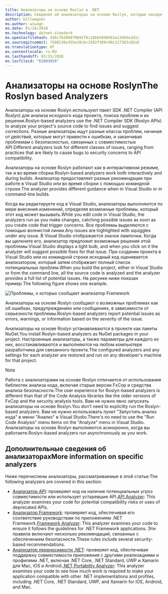```yaml
---
title: Анализаторы на основе Roslyn в .NET
description: Сведения об анализаторах на основе Roslyn, которые находят проблемы и предлагают способы их решения.
author: billwagner
ms.author: wiwagn
ms.date: 01/24/2018
ms.technology: dotnet-standard
ms.openlocfilehash: 436cfb3904f0891f8c18bb5890563a13d65e2d1c
ms.sourcegitcommit: 7588136e355e10cbc2582f389c90c127363c02a5
ms.translationtype: HT
ms.contentlocale: ru-RU
ms.lasthandoff: 03/15/2020
ms.locfileid: "62003058"
---
```

# <a name="the-roslyn-based-analyzers"></a><span data-ttu-id="88d65-103">Анализаторы на основе Roslyn</span><span class="sxs-lookup"><span data-stu-id="88d65-103">The Roslyn based Analyzers</span></span>

<span data-ttu-id="88d65-104">Анализаторы на основе Roslyn используют пакет SDK .NET Compiler (API Roslyn) для анализа исходного кода проекта, поиска проблем и их решения.</span><span class="sxs-lookup"><span data-stu-id="88d65-104">Roslyn-based analyzers use the .NET Compiler SDK (Roslyn APIs) to analyze your project's source code to find issues and suggest corrections.</span></span> <span data-ttu-id="88d65-105">Разные анализаторы ищут разные классы проблем, начиная от действий, которые могут привести к ошибкам, и заканчивая проблемам с безопасностью, связанных с совместимостью API.</span><span class="sxs-lookup"><span data-stu-id="88d65-105">Different analyzers look for different classes of issues, ranging from practices that are likely to cause bugs to security concerns to API compatibility.</span></span>

<span data-ttu-id="88d65-106">Анализаторы на основе Roslyn работают как в интерактивном режиме, так и во время сборки.</span><span class="sxs-lookup"><span data-stu-id="88d65-106">Roslyn-based analyzers work both interactively and during builds.</span></span> <span data-ttu-id="88d65-107">Анализатор предоставляет разные рекомендации при работе в Visual Studio или во время сборки с помощью командной строки.</span><span class="sxs-lookup"><span data-stu-id="88d65-107">The analyzer provides different guidance when in Visual Studio or in command-line builds.</span></span>

<span data-ttu-id="88d65-108">Когда вы редактируете код в Visual Studio, анализаторы выполняются по мере внесения изменений, определяя возможные проблемы, который этот код может вызывать.</span><span class="sxs-lookup"><span data-stu-id="88d65-108">While you edit code in Visual Studio, the analyzers run as you make changes, catching possible issues as soon as you create code that trigger concerns.</span></span> <span data-ttu-id="88d65-109">Все проблемы выделяются с помощью волнистой линии.</span><span class="sxs-lookup"><span data-stu-id="88d65-109">Any issues are highlighted with squiggles under any issue.</span></span> <span data-ttu-id="88d65-110">В Visual Studio отображается значок лампочки. Когда вы щелкните его, анализатор предложит возможные решения этой проблемы.</span><span class="sxs-lookup"><span data-stu-id="88d65-110">Visual Studio displays a light bulb, and when you click on it the analyzer will suggest possible fixes for that issue.</span></span> <span data-ttu-id="88d65-111">При создании проекта в Visual Studio или из командной строки исходный код оценивается анализатором, который затем отображает полный список потенциальных проблем.</span><span class="sxs-lookup"><span data-stu-id="88d65-111">When you build the project, either in Visual Studio or from the command line, all the source code is analyzed and the analyzer provides a full list of potential issues.</span></span> <span data-ttu-id="88d65-112">На рисунке ниже показан пример.</span><span class="sxs-lookup"><span data-stu-id="88d65-112">The following figure shows one example.</span></span>

![Проблемы, о которых сообщает анализатор Framework](./media/framework-analyzers-2.png)

<span data-ttu-id="88d65-114">Анализаторы на основе Roslyn сообщают о возможных проблемах как об ошибках, предупреждениях или сообщениях, в зависимости от серьезности проблемы.</span><span class="sxs-lookup"><span data-stu-id="88d65-114">Roslyn-based analyzers report potential issues as errors, warnings, or information based on the severity of the issue.</span></span>

<span data-ttu-id="88d65-115">Анализаторы на основе Roslyn устанавливаются в проекте как пакеты NuGet.</span><span class="sxs-lookup"><span data-stu-id="88d65-115">You install Roslyn-based analyzers as NuGet packages in your project.</span></span> <span data-ttu-id="88d65-116">Настроенные анализаторы, а также параметры для каждого из них, восстанавливаются и выполняются на любом компьютере разработчика для связанного проекта.</span><span class="sxs-lookup"><span data-stu-id="88d65-116">The configured analyzers and any settings for each analyzer are restored and run on any developer's machine for that project.</span></span>

> [!NOTE]
> <span data-ttu-id="88d65-117">Работа с анализаторами на основе Roslyn отличается от использования библиотек анализа кода, включая старые версии FxCop и средства анализа безопасности.</span><span class="sxs-lookup"><span data-stu-id="88d65-117">The user experience for Roslyn-based analyzers is different than that of the Code Analysis libraries like the older versions of FxCop and the security analysis tools.</span></span>  <span data-ttu-id="88d65-118">Вам не нужно явно запускать анализаторы на основе Roslyn.</span><span class="sxs-lookup"><span data-stu-id="88d65-118">You don't need to explicitly run the Roslyn-based analyzers.</span></span> <span data-ttu-id="88d65-119">Вам не нужно использовать пункт "Запустить анализ кода" в меню "Анализ" в Visual Studio.</span><span class="sxs-lookup"><span data-stu-id="88d65-119">There's no need to use the "Run Code Analysis" menu items on the "Analyze" menu in Visual Studio.</span></span> <span data-ttu-id="88d65-120">Анализаторы на основе Roslyn выполняются асинхронно, когда вы работаете.</span><span class="sxs-lookup"><span data-stu-id="88d65-120">Roslyn-based analyzers run asynchronously as you work.</span></span>

## <a name="more-information-on-specific-analyzers"></a><span data-ttu-id="88d65-121">Дополнительные сведения об анализаторах</span><span class="sxs-lookup"><span data-stu-id="88d65-121">More information on specific analyzers</span></span>

<span data-ttu-id="88d65-122">Ниже перечислены анализаторы, рассматриваемые в этой статье:</span><span class="sxs-lookup"><span data-stu-id="88d65-122">The following analyzers are covered in this section:</span></span>

* <span data-ttu-id="88d65-123">[Анализатор API](api-analyzer.md): проверяет код на наличие потенциальных угроз совместимости или использует устаревшие API.</span><span class="sxs-lookup"><span data-stu-id="88d65-123">[API Analyzer](api-analyzer.md): This analyzer examines your code for potential compatibility risks or uses of deprecated APIs.</span></span>
* <span data-ttu-id="88d65-124">[Анализатор Framework](framework-analyzer.md): проверяет код, обеспечивая его соответствие руководствам по приложениям .NET Framework.</span><span class="sxs-lookup"><span data-stu-id="88d65-124">[Framework Analyzer](framework-analyzer.md): This analyzer examines your code to ensure it follows the guidelines for .NET Framework applications.</span></span> <span data-ttu-id="88d65-125">Эти правила включают несколько рекомендаций, связанных с обеспечением безопасности.</span><span class="sxs-lookup"><span data-stu-id="88d65-125">These rules include several security-based recommendations.</span></span>
* <span data-ttu-id="88d65-126">[Анализатор переносимости .NET](portability-analyzer.md): проверяет код, обеспечивая поддержку совместимости приложения с другими реализациями и профилями .NET, включая .NET Core, .NET Standard, UWP и Xamarin для Mac, iOS и Android.</span><span class="sxs-lookup"><span data-stu-id="88d65-126">[.NET Portability Analyzer](portability-analyzer.md): This analyzer examines your code to see how much work is required to make your application compatible with other .NET implementations and profiles, including .NET Core, .NET Standard, UWP, and Xamarin for iOS, Android, and Mac.</span></span>
